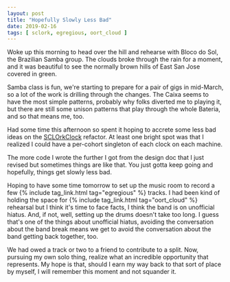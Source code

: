 ```yaml
---
layout: post
title: "Hopefully Slowly Less Bad"
date: 2019-02-16
tags: [ sclork, egregious, oort_cloud ]
---
```


Woke up this morning to head over the hill and rehearse with Bloco do Sol, the
Brazilian Samba group. The clouds broke through the rain for a moment, and it
was beautiful to see the normally brown hills of East San Jose covered in green.

Samba class is fun, we're starting to prepare for a pair of gigs in mid-March,
so a lot of the work is drilling through the changes. The Caixa seems to have
the most simple patterns, probably why folks diverted me to playing it, but
there are still some unison patterns that play through the whole Bateria, and
so that means me, too.

Had some time this afternoon so spent it hoping to accrete some less bad ideas
on the [SCLOrkClock](https://github.com/lnihlen/SCLOrkClock) refactor. At least
one bright spot was that I realized I could have a per-cohort singleton of each
clock on each machine.

The more code I wrote the further I got from the design doc that I just revised
but sometimes things are like that. You just gotta keep going and hopefully,
things get slowly less bad.

Hoping to have some time tomorrow to set up the music room to record a few
{% include tag_link.html tag="egregious" %} tracks. I had been kind of holding
the space for {% include tag_link.html tag="oort_cloud" %} rehearsal but I
think it's time to face facts, I think the band is on unofficial hiatus. And,
if not, well, setting up the drums doesn't take too long. I guess that's one
of the things about unofficial hiatus, avoiding the conversation about the
band break means we get to avoid the conversation about the band getting back
together, too.

We had owed a track or two to a friend to contribute to a split. Now, pursuing
my own solo thing, realize what an incredible opportunity that represents. My
hope is that, should I earn my way back to that sort of place by myself, I will
remember this moment and not squander it.

